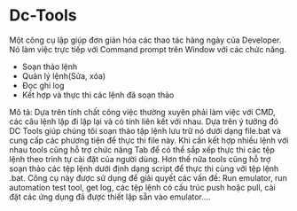 # Dc-Tools
Một công cụ lập giúp đơn giản hóa các thao tác hàng ngày của Developer. Nó làm việc trực tiếp với Command prompt trên Window với các chức năng.
  - Soạn thảo lệnh
  - Quản lý lệnh(Sửa, xóa)
  - Đọc ghi log
  - Kết hợp và thực thi các lệnh đã soạn thảo<br>
<p>Mô tả: Dựa trên tính chất công việc thường xuyên phải làm việc với CMD, các câu lệnh lặp đi lặp lại và có tính liên kết với nhau. Dựa trên ý tưởng đó DC Tools
giúp chúng tôi soạn thảo tập lệnh lưu trữ nó dưới dạng file.bat và cung cấp các phương tiện để thực thi file này. Khi cần kết hợp nhiều lệnh với nhau tools cũng hỗ trợ
chức năng Tab để có thể sắp xếp thực thi các tệp lệnh theo trình tự cài đặt của người dùng. Hơn thế nữa tools cũng hỗ trợ soạn thảo các tệp lệnh dưới định dạng script
để thực thi cùng với tệp lệnh .bat. Công cụ này được sử dụng để giải quyết các vấn đề: Run emulator, run automation test tool, get log, các tệp lệnh có cấu trúc push
hoặc pull, cài đặt các ứng dụng đã được thiết lập sẵn vào emulator....</p>
